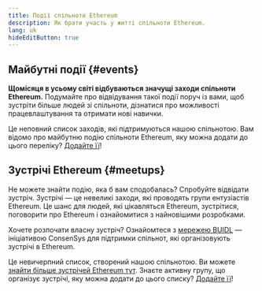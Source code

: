 ```yaml
---
title: Події спільноти Ethereum
description: Як брати участь у житті спільноти Ethereum.
lang: uk
hideEditButton: true
---
```


## Майбутні події \{#events}

**Щомісяця в усьому світі відбуваються значущі заходи спільноти Ethereum.** Подумайте про відвідування такої події поруч із вами, щоб зустріти більше людей зі спільноти, дізнатися про можливості працевлаштування та отримати нові навички.

<UpcomingEventsList/>

Це неповний список заходів, які підтримуються нашою спільнотою. Вам відомо про майбутню подію спільноти Ethereum, яку можна додати до цього переліку? [Додайте її](https://github.com/ethereum/ethereum-org-website/blob/dev/src/data/community-events.json)!

## Зустрічі Ethereum \{#meetups}

Не можете знайти подію, яка б вам сподобалась? Спробуйте відвідати зустріч. Зустрічі — це невеликі заходи, які проводять групи ентузіастів Ethereum. Це шанс для людей, які цікавляться Ethereum, зустрітися, поговорити про Ethereum і ознайомитися з найновішими розробками.

<MeetupList />

Хочете розпочати власну зустріч? Ознайомтеся з [мережею BUIDL](https://consensys.net/developers/buidlnetwork/) — ініціативою ConsenSys для підтримки спільнот, які організовують зустрічі в Ethereum.

Це невичерпний список, створений нашою спільнотою. Ви можете [знайти більше зустрічей Ethereum тут](https://www.meetup.com/topics/ethereum/). Знаєте активну групу, що організує зустрічі, яку можна додати до цього списку? [Додайте її](https://github.com/ethereum/ethereum-org-website/blob/dev/src/data/community-meetups.json)!
